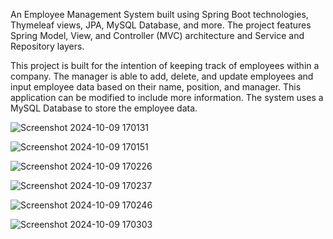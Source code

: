 An Employee Management System built using Spring Boot technologies, Thymeleaf views, JPA, MySQL Database, and more. The project features Spring Model, View, and Controller (MVC) architecture and Service and Repository layers.

This project is built for the intention of keeping track of employees within a company. The manager is able to add, delete, and update employees and input employee data based on their name, position, and manager. This application can be modified to include more information.  The system uses a MySQL Database to store the employee data.

![Screenshot 2024-10-09 170131](https://github.com/user-attachments/assets/c4a90609-442f-4215-b4af-029aecbe2b0f)

![Screenshot 2024-10-09 170151](https://github.com/user-attachments/assets/1a95a564-5031-4e92-b488-1b09fedb68d1)

![Screenshot 2024-10-09 170226](https://github.com/user-attachments/assets/f248fbfb-08e1-4b75-a367-fb2b064f34b8)

![Screenshot 2024-10-09 170237](https://github.com/user-attachments/assets/04b875ea-c79b-46ca-9011-34ef021a1747)

![Screenshot 2024-10-09 170246](https://github.com/user-attachments/assets/b78ecab2-71f9-4c4f-8fd3-10c84505a05e)

![Screenshot 2024-10-09 170303](https://github.com/user-attachments/assets/c7aced72-561b-4345-97be-d33ce08edb51)

